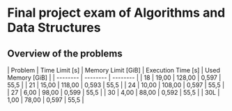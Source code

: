 # Final project exam of Algorithms and Data Structures

## Overview of the problems
| Problem | Time Limit [s] | Memory Limit [GiB] | Execution Time [s] | Used Memory [GiB] |
| -------- | -------- | -------- |
| 18 | 19,00 | 128,00 | 0,597 | 55,5 |
| 21 | 15,00 | 118,00 | 0,593 | 55,5 |
| 24 | 10,00 | 108,00 | 0,597 | 55,5 |
| 27 | 6,00 | 98,00 | 0,599 | 55,5 |
| 30 | 4,00 | 88,00 | 0,592 | 55,5 |
| 30L | 1,00 | 78,00 | 0,597 | 55,5 |

